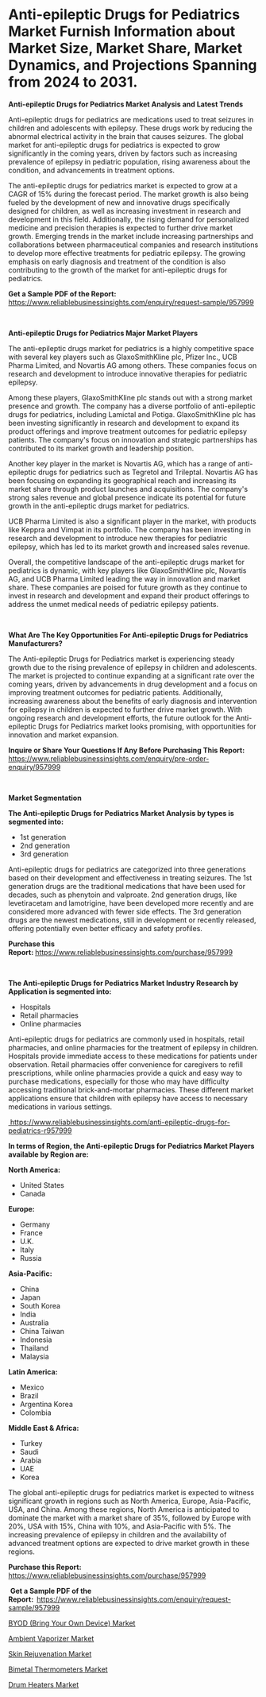<p><h1>Anti-epileptic Drugs for Pediatrics Market Furnish Information about Market Size, Market Share, Market Dynamics, and Projections Spanning from 2024 to 2031.</h1></p><p><strong>Anti-epileptic Drugs for Pediatrics Market Analysis and Latest Trends</strong></p>
<p><p>Anti-epileptic drugs for pediatrics are medications used to treat seizures in children and adolescents with epilepsy. These drugs work by reducing the abnormal electrical activity in the brain that causes seizures. The global market for anti-epileptic drugs for pediatrics is expected to grow significantly in the coming years, driven by factors such as increasing prevalence of epilepsy in pediatric population, rising awareness about the condition, and advancements in treatment options.</p><p>The anti-epileptic drugs for pediatrics market is expected to grow at a CAGR of 15% during the forecast period. The market growth is also being fueled by the development of new and innovative drugs specifically designed for children, as well as increasing investment in research and development in this field. Additionally, the rising demand for personalized medicine and precision therapies is expected to further drive market growth. Emerging trends in the market include increasing partnerships and collaborations between pharmaceutical companies and research institutions to develop more effective treatments for pediatric epilepsy. The growing emphasis on early diagnosis and treatment of the condition is also contributing to the growth of the market for anti-epileptic drugs for pediatrics.</p></p>
<p><strong>Get a Sample PDF of the Report:&nbsp;</strong> <a href="https://www.reliablebusinessinsights.com/enquiry/request-sample/957999">https://www.reliablebusinessinsights.com/enquiry/request-sample/957999</a></p>
<p>&nbsp;</p>
<p><strong>Anti-epileptic Drugs for Pediatrics Major Market Players</strong></p>
<p><p>The anti-epileptic drugs market for pediatrics is a highly competitive space with several key players such as GlaxoSmithKline plc, Pfizer Inc., UCB Pharma Limited, and Novartis AG among others. These companies focus on research and development to introduce innovative therapies for pediatric epilepsy.</p><p>Among these players, GlaxoSmithKline plc stands out with a strong market presence and growth. The company has a diverse portfolio of anti-epileptic drugs for pediatrics, including Lamictal and Potiga. GlaxoSmithKline plc has been investing significantly in research and development to expand its product offerings and improve treatment outcomes for pediatric epilepsy patients. The company's focus on innovation and strategic partnerships has contributed to its market growth and leadership position.</p><p>Another key player in the market is Novartis AG, which has a range of anti-epileptic drugs for pediatrics such as Tegretol and Trileptal. Novartis AG has been focusing on expanding its geographical reach and increasing its market share through product launches and acquisitions. The company's strong sales revenue and global presence indicate its potential for future growth in the anti-epileptic drugs market for pediatrics.</p><p>UCB Pharma Limited is also a significant player in the market, with products like Keppra and Vimpat in its portfolio. The company has been investing in research and development to introduce new therapies for pediatric epilepsy, which has led to its market growth and increased sales revenue.</p><p>Overall, the competitive landscape of the anti-epileptic drugs market for pediatrics is dynamic, with key players like GlaxoSmithKline plc, Novartis AG, and UCB Pharma Limited leading the way in innovation and market share. These companies are poised for future growth as they continue to invest in research and development and expand their product offerings to address the unmet medical needs of pediatric epilepsy patients.</p></p>
<p>&nbsp;</p>
<p><strong>What Are The Key Opportunities For Anti-epileptic Drugs for Pediatrics Manufacturers?</strong></p>
<p><p>The Anti-epileptic Drugs for Pediatrics market is experiencing steady growth due to the rising prevalence of epilepsy in children and adolescents. The market is projected to continue expanding at a significant rate over the coming years, driven by advancements in drug development and a focus on improving treatment outcomes for pediatric patients. Additionally, increasing awareness about the benefits of early diagnosis and intervention for epilepsy in children is expected to further drive market growth. With ongoing research and development efforts, the future outlook for the Anti-epileptic Drugs for Pediatrics market looks promising, with opportunities for innovation and market expansion.</p></p>
<p><strong>Inquire or Share Your Questions If Any Before Purchasing This Report:</strong> <a href="https://www.reliablebusinessinsights.com/enquiry/pre-order-enquiry/957999">https://www.reliablebusinessinsights.com/enquiry/pre-order-enquiry/957999</a></p>
<p>&nbsp;</p>
<p><strong>Market Segmentation</strong></p>
<p><strong>The Anti-epileptic Drugs for Pediatrics Market Analysis by types is segmented into:</strong></p>
<p><ul><li>1st generation</li><li>2nd generation</li><li>3rd generation</li></ul></p>
<p><p>Anti-epileptic drugs for pediatrics are categorized into three generations based on their development and effectiveness in treating seizures. The 1st generation drugs are the traditional medications that have been used for decades, such as phenytoin and valproate. 2nd generation drugs, like levetiracetam and lamotrigine, have been developed more recently and are considered more advanced with fewer side effects. The 3rd generation drugs are the newest medications, still in development or recently released, offering potentially even better efficacy and safety profiles.</p></p>
<p><strong>Purchase this Report:&nbsp;</strong><a href="https://www.reliablebusinessinsights.com/purchase/957999">https://www.reliablebusinessinsights.com/purchase/957999</a></p>
<p>&nbsp;</p>
<p><strong>The Anti-epileptic Drugs for Pediatrics Market Industry Research by Application is segmented into:</strong></p>
<p><ul><li>Hospitals</li><li>Retail pharmacies</li><li>Online pharmacies</li></ul></p>
<p><p>Anti-epileptic drugs for pediatrics are commonly used in hospitals, retail pharmacies, and online pharmacies for the treatment of epilepsy in children. Hospitals provide immediate access to these medications for patients under observation. Retail pharmacies offer convenience for caregivers to refill prescriptions, while online pharmacies provide a quick and easy way to purchase medications, especially for those who may have difficulty accessing traditional brick-and-mortar pharmacies. These different market applications ensure that children with epilepsy have access to necessary medications in various settings.</p></p>
<p><a href="https://www.reliablebusinessinsights.com/anti-epileptic-drugs-for-pediatrics-r957999">&nbsp;https://www.reliablebusinessinsights.com/anti-epileptic-drugs-for-pediatrics-r957999</a></p>
<p><strong>In terms of Region, the Anti-epileptic Drugs for Pediatrics Market Players available by Region are:</strong></p>
<p>
    <p> <strong> North America: </strong>
        <ul>
            <li>United States</li>
            <li>Canada</li>
        </ul>
        </p> 
    <p> <strong> Europe: </strong>
        <ul>
            <li>Germany</li>
            <li>France</li>
            <li>U.K.</li>
            <li>Italy</li>
            <li>Russia</li>
        </ul>
        </p> 
    <p> <strong> Asia-Pacific: </strong>
        <ul>
            <li>China</li>
            <li>Japan</li>
            <li>South Korea</li>
            <li>India</li>
            <li>Australia</li>
            <li>China Taiwan</li>
            <li>Indonesia</li>
            <li>Thailand</li>
            <li>Malaysia</li>
        </ul>
        </p> 
    <p> <strong> Latin America: </strong>
        <ul>
            <li>Mexico</li>
            <li>Brazil</li>
            <li>Argentina Korea</li>
            <li>Colombia</li>
        </ul>
        </p> 
    <p> <strong> Middle East & Africa: </strong>
        <ul>
            <li>Turkey</li>
            <li>Saudi</li>
            <li>Arabia</li>
            <li>UAE</li>
            <li>Korea</li>
        </ul>
    </p>
    </p>
<p><p>The global anti-epileptic drugs for pediatrics market is expected to witness significant growth in regions such as North America, Europe, Asia-Pacific, USA, and China. Among these regions, North America is anticipated to dominate the market with a market share of 35%, followed by Europe with 20%, USA with 15%, China with 10%, and Asia-Pacific with 5%. The increasing prevalence of epilepsy in children and the availability of advanced treatment options are expected to drive market growth in these regions.</p></p>
<p><strong>Purchase this Report: </strong><a href="https://www.reliablebusinessinsights.com/purchase/957999">https://www.reliablebusinessinsights.com/purchase/957999</a></p>
<p>&nbsp;<strong>Get a Sample PDF of the Report:&nbsp;&nbsp;</strong><a href="https://www.reliablebusinessinsights.com/enquiry/request-sample/957999">https://www.reliablebusinessinsights.com/enquiry/request-sample/957999</a></p>
<p><strong></strong></p>
<p><p><a href="https://github.com/hrhzhypq19/Market-Research-Report-List-1/blob/main/byod-bring-your-own-device-market.md">BYOD (Bring Your Own Device) Market</a></p><p><a href="https://github.com/angelajermaine/Market-Research-Report-List-5/blob/main/ambient-vaporizer-market.md">Ambient Vaporizer Market</a></p><p><a href="https://medium.com/@brisistensen57567/deep-dive-into-the-skin-rejuvenation-market-itstrends-market-segmentation-and-competitive-90d45e46a411">Skin Rejuvenation Market</a></p><p><a href="https://medium.com/@angeliabkratzer71943/bimetal-thermometers-industry-insights-report-analyzing-bimetal-thermometers-market-trends-551d907b0ee0">Bimetal Thermometers Market</a></p><p><a href="https://medium.com/@boboko938_76821/drum-heaters-market-report-by-product-type-hygienic-drum-heaters-silicone-rubber-drum-55d1de18b5d6">Drum Heaters Market</a></p></p>